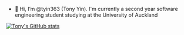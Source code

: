 - 👋 Hi, I’m @tyin363 (Tony Yin). I'm currently a second year software engineering student studying at the University of Auckland

[![Tony's GitHub stats](https://github-readme-stats.vercel.app/api?username=tyin363)](https://github.com/anuraghazra/github-readme-stats)

<!---
tyin363/tyin363 is a ✨ special ✨ repository because its `README.md` (this file) appears on your GitHub profile.
You can click the Preview link to take a look at your changes.
--->
